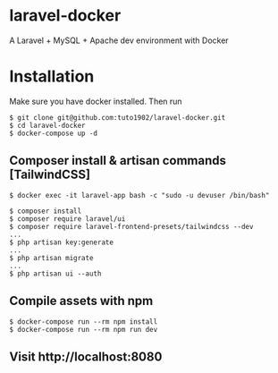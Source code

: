 # laravel-docker
A Laravel + MySQL + Apache dev environment with Docker

# Installation
Make sure you have docker installed. Then run

````
$ git clone git@github.com:tuto1902/laravel-docker.git
$ cd laravel-docker
$ docker-compose up -d
````

## Composer install & artisan commands [TailwindCSS]
```
$ docker exec -it laravel-app bash -c "sudo -u devuser /bin/bash"

$ composer install
$ composer require laravel/ui
$ composer require laravel-frontend-presets/tailwindcss --dev
...
$ php artisan key:generate
...
$ php artisan migrate
...
$ php artisan ui --auth
```

## Compile assets with npm
```
$ docker-compose run --rm npm install
$ docker-compose run --rm npm run dev
```

## Visit http://localhost:8080
